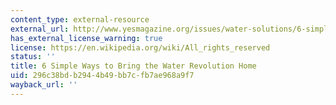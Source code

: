 ```yaml
---
content_type: external-resource
external_url: http://www.yesmagazine.org/issues/water-solutions/6-simple-ways-to-bring-the-water-revolution-home?b_start:int=0&-C=
has_external_license_warning: true
license: https://en.wikipedia.org/wiki/All_rights_reserved
status: ''
title: 6 Simple Ways to Bring the Water Revolution Home
uid: 296c38bd-b294-4b49-bb7c-fb7ae968a9f7
wayback_url: ''
---
```


